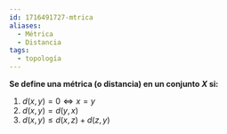 ```yaml
---
id: 1716491727-mtrica
aliases:
  - Métrica
  - Distancia
tags:
  - topología
---
```



**Se define una métrica (o distancia) en un conjunto $X$ si:**
1. $d(x,y) = 0 \Longleftrightarrow x=y$
2. $d(x,y) = d(y,x)$
3. $d(x,y) \leq d(x,z) + d(z,y)$